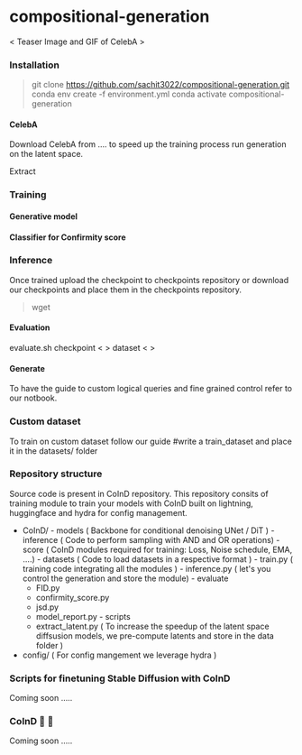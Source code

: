 # compositional-generation
< Teaser Image and GIF of CelebA >  

### Installation
> git clone https://github.com/sachit3022/compositional-generation.git
> conda env create -f environment.yml
> conda activate compositional-generation
#### CelebA
Download CelebA from ....
to speed up the training process run generation on the latent space.

Extract 

### Training
#### Generative model
#### Classifier for Confirmity score


### Inference
Once trained upload the checkpoint to checkpoints repository or download our checkpoints and place them in the checkpoints repository.
> wget 
#### Evaluation
evaluate.sh checkpoint < > dataset < > 

#### Generate 
To have the guide to custom logical queries and fine grained control refer to our notbook.
### Custom dataset
To train on custom dataset follow our guide
#write a train_dataset and place it in the datasets/ folder

### Repository structure
Source code is present in CoInD repository. This repository consits of training module to train your models with CoInD built on lightning, huggingface and hydra for config management. 
  -  CoInD/
    - models ( Backbone for conditional denoising UNet / DiT ) 
    - inference ( Code to perform sampling with AND and OR operations)
    - score ( CoInD modules required for training: Loss, Noise schedule, EMA, ....)
    - datasets ( Code to load datasets in a respective format )
    - train.py ( training code integrating all the modules )
    - inference.py ( let's you control the generation and store the module)
    - evaluate
        - FID.py
        - confirmity_score.py
        - jsd.py
        - model_report.py
    - scripts
        - extract_latent.py ( To increase the speedup of the latent space diffsusion models, we pre-compute latents and store in the data folder )
  - config/ ( For config mangement we leverage hydra )


### Scripts for finetuning Stable Diffusion with CoInD

Coming soon ..... 

### CoInD 🤝 🤗

Coming soon ..... 